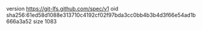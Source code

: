 version https://git-lfs.github.com/spec/v1
oid sha256:61ed58d1088e313710c4192cf02f97bda3cc0bb4b3b4d3f66e54ad1b666a3a52
size 1083
